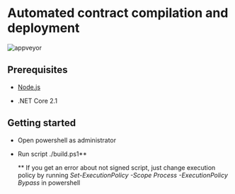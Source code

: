 # Automated contract compilation and deployment

![appveyor](https://ci.appveyor.com/api/projects/status/github/yehorhromadskyi/solidity-test-contract?branch=master&svg=true)

## Prerequisites
* [Node.js](https://nodejs.org/en/)

* .NET Core 2.1



## Getting started

* Open powershell as administrator
* Run script ./build.ps1**


  ** If you get an error about not signed script, just change execution policy by running _Set-ExecutionPolicy -Scope Process -ExecutionPolicy Bypass_ in powershell
